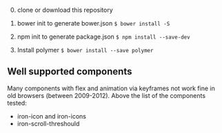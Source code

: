 




0) clone or download this repository

1) bower init to generate bower.json
```$ bower install -S```

2) npm init to generate package.json
```$ npm install --save-dev```

3) Install polymer
```$ bower install --save polymer```

Well supported components
---------------------------
Many components with flex and animation via keyframes not work fine 
in old browsers (between 2009-2012). Above the list of the components tested:

- iron-icon and iron-icons
- iron-scroll-threshould

